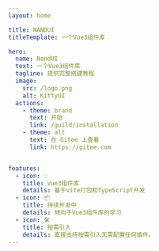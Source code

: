 ```yaml
---
layout: home

title: NANDUI
titleTemplate: 一个Vue3组件库

hero:
  name: NandUI
  text: 一个Vue3组件库
  tagline: 提供完整搭建教程
  image:
    src: /logo.png
    alt: KittyUI
  actions:
    - theme: brand
      text: 开始
      link: /guild/installation
    - theme: alt
      text: 在 Gitee 上查看
      link: https://gitee.com


features:
  - icon: 💡
    title: Vue3组件库
    details: 基于vite打包和TypeScript开发
  - icon: 📦
    title: 持续开发中
    details: 倾向于Vue3组件库的学习
  - icon: 🛠️
    title: 按需引入
    details: 直接支持按需引入无需配置任何插件。
---
```


